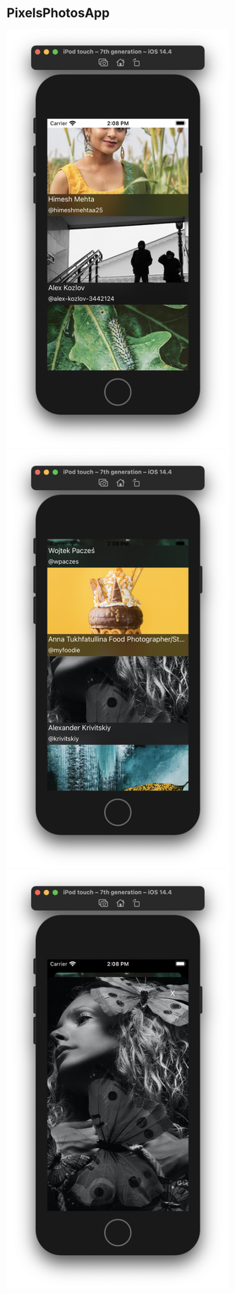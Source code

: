 # PixelsPhotosApp

![](https://github.com/ram4ik/PixelsPhotosApp/blob/main/PixelsPhotosApp/Assets.xcassets/Screenshot%202021-03-11%20at%2014.08.07.imageset/Screenshot%202021-03-11%20at%2014.08.07.png)
![](https://github.com/ram4ik/PixelsPhotosApp/blob/main/PixelsPhotosApp/Assets.xcassets/Screenshot%202021-03-11%20at%2014.08.15.imageset/Screenshot%202021-03-11%20at%2014.08.15.png)
![](https://github.com/ram4ik/PixelsPhotosApp/blob/main/PixelsPhotosApp/Assets.xcassets/Screenshot%202021-03-11%20at%2014.08.20.imageset/Screenshot%202021-03-11%20at%2014.08.20.png)
